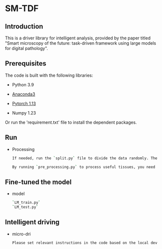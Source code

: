 # SM-TDF

## Introduction

This is a driver library for intelligent analysis, provided by the paper titled "Smart microscopy of the future: task-driven framework using large models for digital pathology".


## Prerequisites

The code is built with the following libraries:

- Python 3.9

- [Anaconda3](https://www.anaconda.com/)

- [Pytorch 1.13](https://pytorch.org/)

- Numpy 1.23

Or run the 'requirement.txt' file to install the dependent packages.


## Run

- Processing
  ```bash
  If needed, run the `split.py` file to divide the data randomly. The proportions can be adjusted as required.
  
  By running `pre_processing.py` to process useful tissues, you need to configure files before proceeding.
  ```
  
## Fine-tuned the model

- model
  ```bash
  `LM_train.py`
  `LM_test.py`
  ```

## Intelligent driving
- micro-dri
  ```bash
  Please set relevant instructions in the code based on the local device. Run `main.py` to perform the main analysis.
  ```
